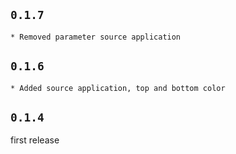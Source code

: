 ## `0.1.7`
    * Removed parameter source application

## `0.1.6`
    * Added source application, top and bottom color

## `0.1.4`
first release
